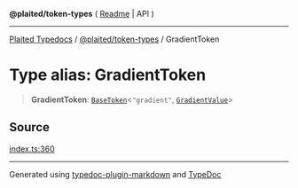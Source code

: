 **@plaited/token-types** ( [Readme](../README.md) \| API )

***

[Plaited Typedocs](../../../modules.md) / [@plaited/token-types](../modules.md) / GradientToken

# Type alias: GradientToken

> **GradientToken**: [`BaseToken`](BaseToken.md)\<`"gradient"`, [`GradientValue`](GradientValue.md)\>

## Source

[index.ts:360](https://github.com/plaited/plaited/blob/d85458a/libs/token-types/src/index.ts#L360)

***

Generated using [typedoc-plugin-markdown](https://www.npmjs.com/package/typedoc-plugin-markdown) and [TypeDoc](https://typedoc.org/)
